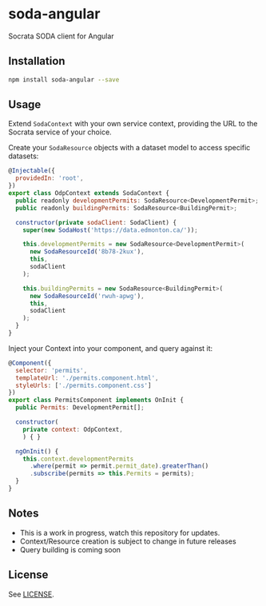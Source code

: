 # soda-angular
Socrata SODA client for Angular

## Installation

```bash
npm install soda-angular --save
```

## Usage

Extend `SodaContext` with your own service context, providing the URL to the Socrata service of your choice.

Create your `SodaResource` objects with a dataset model to access specific datasets:

```js
@Injectable({
  providedIn: 'root',
})
export class OdpContext extends SodaContext {
  public readonly developmentPermits: SodaResource<DevelopmentPermit>;
  public readonly buildingPermits: SodaResource<BuildingPermit>;

  constructor(private sodaClient: SodaClient) {
    super(new SodaHost('https://data.edmonton.ca/'));

    this.developmentPermits = new SodaResource<DevelopmentPermit>(
      new SodaResourceId('8b78-2kux'),
      this,
      sodaClient
    );

    this.buildingPermits = new SodaResource<BuildingPermit>(
      new SodaResourceId('rwuh-apwg'),
      this,
      sodaClient
    );
  }
}
```

Inject your Context into your component, and query against it:

```js
@Component({
  selector: 'permits',
  templateUrl: './permits.component.html',
  styleUrls: ['./permits.component.css']
})
export class PermitsComponent implements OnInit {
  public Permits: DevelopmentPermit[];

  constructor(
    private context: OdpContext,
    ) { }

  ngOnInit() {
    this.context.developmentPermits
      .where(permit => permit.permit_date).greaterThan()
      .subscribe(permits => this.Permits = permits);
  }
}
```

## Notes
* This is a work in progress, watch this repository for updates.
* Context/Resource creation is subject to change in future releases
* Query building is coming soon

## License

See [LICENSE](https://github.com/Daveography/soda-angular/blob/master/LICENSE).